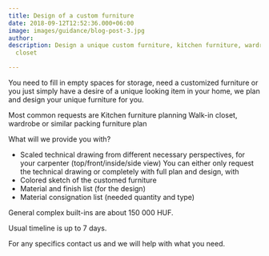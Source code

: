 ```yaml
---
title: Design of a custom furniture
date: 2018-09-12T12:52:36.000+06:00
image: images/guidance/blog-post-3.jpg
author: 
description: Design a unique custom furniture, kitchen furniture, wardrobe, walk-in
  closet

---
```

You need to fill in empty spaces for storage, need a customized furniture or you just simply have a desire of a unique looking item in your home, we plan and design your unique furniture for you.

Most common requests are 
Kitchen furniture planning
Walk-in closet, wardrobe or similar packing furniture plan

What will we provide you with?
- Scaled technical drawing from different necessary perspectives, for your carpenter (top/front/inside/side view)
You can either only request the technical drawing or completely with full plan and design, with
- Colored sketch of the customed furniture
- Material and finish list (for the design)
- Material consignation list (needed quantity and type)

General complex built-ins are about 150 000 HUF. 

Usual timeline is up to 7 days.

For any specifics contact us and we will help with what you need.